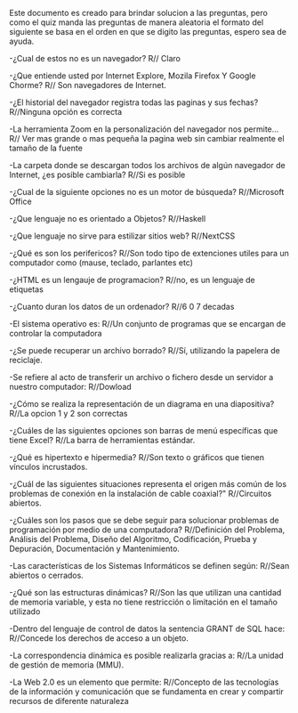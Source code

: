 Este documento es creado para brindar solucion a las preguntas,
pero como el quiz manda las preguntas de manera aleatoria
el formato del siguiente se basa en el orden en que se digito las
preguntas, espero sea de ayuda.

-¿Cual de estos no es un navegador?
	R// Claro

-¿Que entiende usted por Internet Explore, Mozila Firefox Y Google Chorme?
	R// Son navegadores de Internet.

-¿El historial del navegador registra todas las paginas y sus fechas?
	R//Ninguna opción es correcta

-La herramienta Zoom en la personalización del navegador nos permite...
	R// Ver mas grande o mas pequeña la pagina web sin cambiar realmente el tamaño de la fuente

-La carpeta donde se descargan todos los archivos de algún navegador de Internet, ¿es posible cambiarla?
	R//Si es posible

-¿Cual de la siguiente opciones no es un motor de búsqueda?
	R//Microsoft Office

-¿Que lenguaje no es orientado a Objetos?
	R//Haskell

-¿Que lenguaje no sirve para estilizar sitios web?
	R//NextCSS

-¿Qué es son los perifericos?
	R//Son todo tipo de extenciones utiles para un computador como (mause, teclado, parlantes etc)

-¿HTML es un lengauje de programacion?
	R//no, es un lenguaje de etiquetas

-¿Cuanto duran los datos de un ordenador?
	R//6 0 7 decadas

-El sistema operativo es:
	R//Un conjunto de programas que se encargan de controlar la computadora

-¿Se puede recuperar un archivo borrado?
	R//Sí, utilizando la papelera de reciclaje.

-Se refiere al acto de transferir un archivo o fichero desde un servidor a nuestro computador:
	R//Dowload

-¿Cómo se realiza la representación de un diagrama en una diapositiva?
	R//La opcion 1 y 2 son correctas

-¿Cuáles de las siguientes opciones son barras de menú específicas que tiene Excel?
	R//La barra de herramientas estándar.

-¿Qué es hipertexto e hipermedia?
	R//Son texto o gráficos que tienen vínculos incrustados.

-¿Cuál de las siguientes situaciones representa el origen más común de los problemas de 
conexión en la instalación de cable coaxial?"
	R//Circuitos abiertos.

-¿Cuáles son los pasos que se debe seguir para solucionar problemas de programación 
por medio de una computadora?
	R//Definición del Problema, Análisis del Problema, Diseño del Algoritmo, Codificación, 
		Prueba y Depuración, Documentación y Mantenimiento.

-Las características de los Sistemas Informáticos se definen según:
	R//Sean abiertos o cerrados.

-¿Qué son las estructuras dinámicas?
	R//Son las que utilizan una cantidad de memoria variable, y esta no tiene restricción o limitación en el tamaño utilizado

-Dentro del lenguaje de control de datos la sentencia GRANT de SQL hace:
	R//Concede los derechos de acceso a un objeto.

-La correspondencia dinámica es posible realizarla gracias a:
	R//La unidad de gestión de memoria (MMU).

-La Web 2.0 es un elemento que permite:
	R//Concepto de las tecnologías de la información y comunicación que se fundamenta en crear y compartir recursos de diferente naturaleza